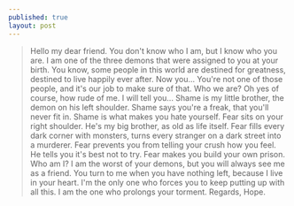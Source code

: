 ```yaml
---
published: true
layout: post
---
```

> Hello my dear friend. You don't know who I am, but I know who you are. I am one of the three demons that were assigned to you at your birth. You know, some people in this world are destined for greatness, destined to live happily ever after. Now you...
You're not one of those people, and it's our job to make sure of that.
Who we are? Oh yes of course, how rude of me. I will tell you...
Shame is my little brother, the demon on his left shoulder. Shame says you're a freak, that you'll never fit in.
Shame is what makes you hate yourself.
Fear sits on your right shoulder. He's my big brother, as old as life itself. Fear fills every dark corner with monsters, turns every stranger on a dark street into a murderer. Fear prevents you from telling your crush how you feel.
He tells you it's best not to try. Fear makes you build your own prison.
Who am I? I am the worst of your demons, but you will always see me as a friend. You turn to me when you have nothing left, because I live in your heart. I'm the only one who forces you to keep putting up with all this. I am the one who prolongs your torment.
Regards,
Hope.

